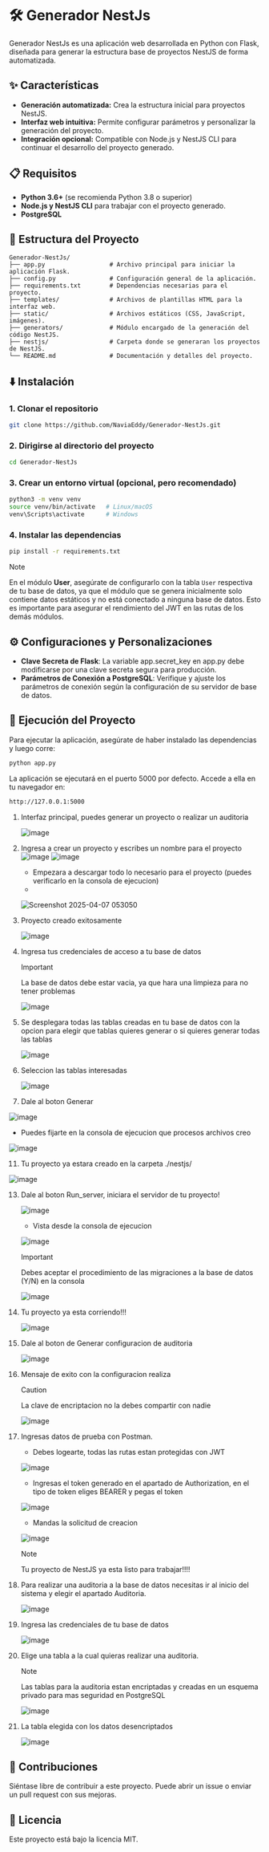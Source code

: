 # 🛠️ Generador NestJs

Generador NestJs es una aplicación web desarrollada en Python con Flask, diseñada para generar la estructura base de proyectos NestJS de forma automatizada.

## ✨ Características

- **Generación automatizada:** Crea la estructura inicial para proyectos NestJS.
- **Interfaz web intuitiva:** Permite configurar parámetros y personalizar la generación del proyecto.
- **Integración opcional:** Compatible con Node.js y NestJS CLI para continuar el desarrollo del proyecto generado.

## 📋 Requisitos

- **Python 3.6+** (se recomienda Python 3.8 o superior)
- **Node.js y NestJS CLI** para trabajar con el proyecto generado.
- **PostgreSQL**

## 📁 Estructura del Proyecto
```plaintext
Generador-NestJs/
├── app.py                  # Archivo principal para iniciar la aplicación Flask.
├── config.py               # Configuración general de la aplicación.
├── requirements.txt        # Dependencias necesarias para el proyecto.
├── templates/              # Archivos de plantillas HTML para la interfaz web.
├── static/                 # Archivos estáticos (CSS, JavaScript, imágenes).
├── generators/             # Módulo encargado de la generación del código NestJS.
├── nestjs/                 # Carpeta donde se generaran los proyectos de NestJS.
└── README.md               # Documentación y detalles del proyecto.
```

## ⬇️ Instalación

### 1. Clonar el repositorio
```bash
git clone https://github.com/NaviaEddy/Generador-NestJs.git
```
### 2. Dirigirse al directorio del proyecto
```bash
cd Generador-NestJs
```
### 3. Crear un entorno virtual (opcional, pero recomendado)
```bash
python3 -m venv venv
source venv/bin/activate   # Linux/macOS
venv\Scripts\activate      # Windows
```
### 4. Instalar las dependencias
```bash
pip install -r requirements.txt
```
> [!NOTE]
> En el módulo **User**, asegúrate de configurarlo con la tabla `User` respectiva de tu base de datos, ya que el módulo que se genera inicialmente solo contiene datos estáticos y no está conectado a ninguna
> base de datos. Esto es importante para asegurar el rendimiento del JWT en las rutas de los demás módulos.

## ⚙️ Configuraciones y Personalizaciones
  - **Clave Secreta de Flask**: La variable app.secret_key en app.py debe modificarse por una clave secreta segura para producción.
  - **Parámetros de Conexión a PostgreSQL**: Verifique y ajuste los parámetros de conexión según la configuración de su servidor de base de datos.

## 🚀 Ejecución del Proyecto

Para ejecutar la aplicación, asegúrate de haber instalado las dependencias y luego corre:
```bash
python app.py
```
La aplicación se ejecutará en el puerto 5000 por defecto. Accede a ella en tu navegador en:
```bash
http://127.0.0.1:5000
```
1. Interfaz principal, puedes generar un proyecto o realizar un auditoria
   
   ![image](https://github.com/user-attachments/assets/c9c63719-127c-4695-85d9-06e763c98e91)
   
3. Ingresa a crear un proyecto y escribes un nombre para el proyecto
   ![image](https://github.com/user-attachments/assets/d717a99f-4f70-4112-8b50-e7d35167921b)
   ![image](https://github.com/user-attachments/assets/08d830e3-d9d4-4916-a33a-6331593ad7e0)
   - Empezara a descargar todo lo necesario para el proyecto (puedes verificarlo en la consola de ejecucion)
   - 
   ![Screenshot 2025-04-07 053050](https://github.com/user-attachments/assets/89932f71-ccc0-40ff-96f0-4ab22bb9af6f)

4. Proyecto creado exitosamente
   
   ![image](https://github.com/user-attachments/assets/bf4b1228-c0af-4454-a942-1b0c09517bb5)
   
5. Ingresa tus credenciales de acceso a tu base de datos
   > [!IMPORTANT]
   > La base de datos debe estar vacia, ya que hara una limpieza para no tener problemas
   
   ![image](https://github.com/user-attachments/assets/1aa1fed2-2203-48b2-af1f-0de435e368e0)
   
6. Se desplegara todas las tablas creadas en tu base de datos con la opcion para elegir que tablas quieres generar o si quieres generar todas las tablas
   
   ![image](https://github.com/user-attachments/assets/0b4819c3-5a52-43cb-9fed-620e05a0735a)
   
8. Seleccion las tablas interesadas
   
   ![image](https://github.com/user-attachments/assets/a945c15c-66d7-4370-9075-6b262730b740)
   
10. Dale al boton Generar
    
   ![image](https://github.com/user-attachments/assets/232887f6-9219-44ec-b302-63a7306c822e)
   - Puedes fijarte en la consola de ejecucion que procesos archivos creo
     
   ![image](https://github.com/user-attachments/assets/38beb4e9-90d8-4177-8bdc-4e7d893cc8cc)

11. Tu proyecto ya estara creado en la carpeta ./nestjs/
    
   ![image](https://github.com/user-attachments/assets/df4bada6-d9ee-476f-9246-38c96c4f7beb)

13. Dale al boton Run_server, iniciara el servidor de tu proyecto!
    
    ![image](https://github.com/user-attachments/assets/ab60301a-9305-43cd-bd72-4fff7c012727)
    - Vista desde la consola de ejecucion
      
    ![image](https://github.com/user-attachments/assets/3690006d-c5e9-422a-8c1a-9dcb4ae08c42)
    > [!IMPORTANT]
    > Debes aceptar el procedimiento de las migraciones a la base de datos (Y/N) en la consola
    
    ![image](https://github.com/user-attachments/assets/ddb70263-e7dc-47b0-9a96-65f3d8cbffa5)
    
15. Tu proyecto ya esta corriendo!!!
    
    ![image](https://github.com/user-attachments/assets/ed6359bb-b4d4-45dd-b932-07967c1c2c11)
  
17. Dale al boton de Generar configuracion de auditoria
    
    ![image](https://github.com/user-attachments/assets/2da97d6d-508c-4d25-9ac2-3b6e08766734)
    
19. Mensaje de exito con la configuracion realiza
    > [!CAUTION]
    > La clave de encriptacion no la debes compartir con nadie
    
    ![image](https://github.com/user-attachments/assets/78534771-28cb-4559-ab36-79d87231bf5c)
    > 
20. Ingresas datos de prueba con Postman.
    - Debes logearte, todas las rutas estan protegidas con JWT
      
    ![image](https://github.com/user-attachments/assets/bc11b3ca-02d0-453e-8ef5-43f5e541fe9a)
    - Ingresas el token generado en el apartado de Authorization, en el tipo de token eliges BEARER y pegas el token
      
    ![image](https://github.com/user-attachments/assets/d0f67cf6-cbf7-4761-be15-d5d550cf5117)
    - Mandas la solicitud de creacion
      
    ![image](https://github.com/user-attachments/assets/23a45e01-e14e-40da-b916-e9b7de13f00a)
    > [!NOTE]
    > Tu proyecto de NestJS ya esta listo para trabajar!!!!
    
21. Para realizar una auditoria a la base de datos necesitas ir al inicio del sistema y elegir el apartado Auditoria.
    
    ![image](https://github.com/user-attachments/assets/0732eba9-3611-4c27-ace0-d893dd5803fc)
  
23. Ingresa las credenciales de tu base de datos
    
    ![image](https://github.com/user-attachments/assets/06a6eeaa-2513-4f87-b913-c95ca12181df)
    
25. Elige una tabla a la cual quieras realizar una auditoria.
    > [!NOTE]
    > Las tablas para la auditoria estan encriptadas y creadas en un esquema privado para mas seguridad en PostgreSQL
    
    ![image](https://github.com/user-attachments/assets/1f1361a8-3752-4c70-b9aa-4251263d0060)
    
26. La tabla elegida con los datos desencriptados
    
    ![image](https://github.com/user-attachments/assets/e9385e8d-73f2-439a-8ad6-080b18d0bbab)

## 👥 Contribuciones
Siéntase libre de contribuir a este proyecto. Puede abrir un issue o enviar un pull request con sus mejoras.

## 📄 Licencia
Este proyecto está bajo la licencia MIT.
